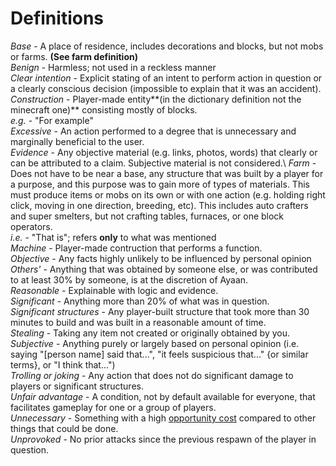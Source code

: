 # Definitions
*Base* - A place of residence, includes decorations and blocks, but not mobs or farms. **(See farm definition)**\
*Benign* - Harmless; not used in a reckless manner\
*Clear intention* - Explicit stating of an intent to perform action in question or a clearly conscious decision (impossible to explain that it was an accident).\
*Construction* - Player-made entity**(in the dictionary definition not the minecraft one)** consisting mostly of blocks.\
*e.g.* - "For example"\
*Excessive* - An action performed to a degree that is unnecessary and marginally beneficial to the user.\
*Evidence* - Any objective material (e.g. links, photos, words) that clearly or can be attributed to a claim. Subjective material is not considered.\ 
*Farm* - Does not have to be near a base, any structure that was built by a player for a purpose, and this purpose was to gain more of types of materials. This must produce items or mobs on its own or with one action (e.g. holding right click, moving in one direction, breeding, etc). This includes auto crafters and super smelters, but not crafting tables, furnaces, or one block operators.\
*i.e.* - "That is"; refers **only** to what was mentioned\
*Machine* - Player-made contruction that performs a function.\
*Objective* - Any facts highly unlikely to be influenced by personal opinion\
*Others'* - Anything that was obtained by someone else, or was contributed to at least 30% by someone, is at the discretion of Ayaan.\
*Reasonable* - Explainable with logic and evidence.\
*Significant* - Anything more than 20% of what was in question.\
*Significant structures* - Any player-built structure that took more than 30 minutes to build and was built in a reasonable amount of time.\
*Stealing* - Taking any item not created or originally obtained by you.\
*Subjective* - Anything purely or largely based on personal opinion (i.e. saying "[person name] said that...", "it feels suspicious that..." {or similar terms}, or "I think that...")\
*Trolling or joking* - Any action that does not do significant damage to players or significant structures.\
*Unfair advantage* - A condition, not by default available for everyone, that facilitates gameplay for one or a group of players.\
*Unnecessary* - Something with a high <ins>opportunity cost</ins> compared to other things that could be done.\
*Unprovoked* - No prior attacks since the previous respawn of the player in question.
